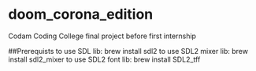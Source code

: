 # doom_corona_edition
Codam Coding College final project before first internship


##Prerequists
 to use SDL lib: brew install sdl2
 to use SDL2 mixer lib: brew install sdl2_mixer
 to use SDL2 font lib: brew install SDL2_tff
